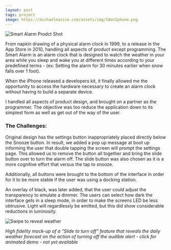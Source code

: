 ```yaml
---
layout: post
tags: project
image: https://michaelmassie.com/assets/img/SAonIphone.png
---
```

![Smart Alarm Prodct Shot](https://michaelmassie.com/assets/img/SAonIphone.png)

From napkin drawing of a physical alarm clock in 1999, to a release in the App Store in 2010,  handling all aspects of product except programming. The Smart Alarm is an alarm clock that is designed to watch the weather in your area while you sleep and wake you at different times according to your predefined terms - (ex: Setting the alarm for 30 minutes earlier when snow falls over 1 foot).


When the iPhone released a developers kit, it finally allowed me the opportunity to access the hardware necessary to create an alarm clock without having to build a separate device.


I handled all aspects of product design, and brought on a partner as the programmer. The objective was too reduce the application down to its simplest form as well as get out of the way of the user.


### The Challenges:

Original design has the settings button inappropriately placed directly below the Snooze button. In result, we added a pop up message at boot up informing the user that double tapping the screen will prompt the settings page. This allowed us to remove the button all together and bring the slide button over to turn the alarm off. The slide button was also chosen as it is a more cognitive effort that versus the tap to snooze.


Additionally, all buttons were brought to the bottom of the interface in order for it to be more stable if the user was using a docking station.


An overlay of black, was later added, that the user could adjust the transparency to emulate a dimmer. The users can select how dark the interface gets in a sleep mode, in order to make the screens LED be less obtrusive. Light will regardlessly be emitted, but this did show considerable reductions in luminosity.

![Swipe to reveal weather](https://michaelmassie.com/assets/img/WeatherSwipe.jpg)

_High fidelity mock-up of a  “Slide to turn off” feature that reveals the daily weather forecast on the action of turning off the audible alert - click for animated demo - not yet available_